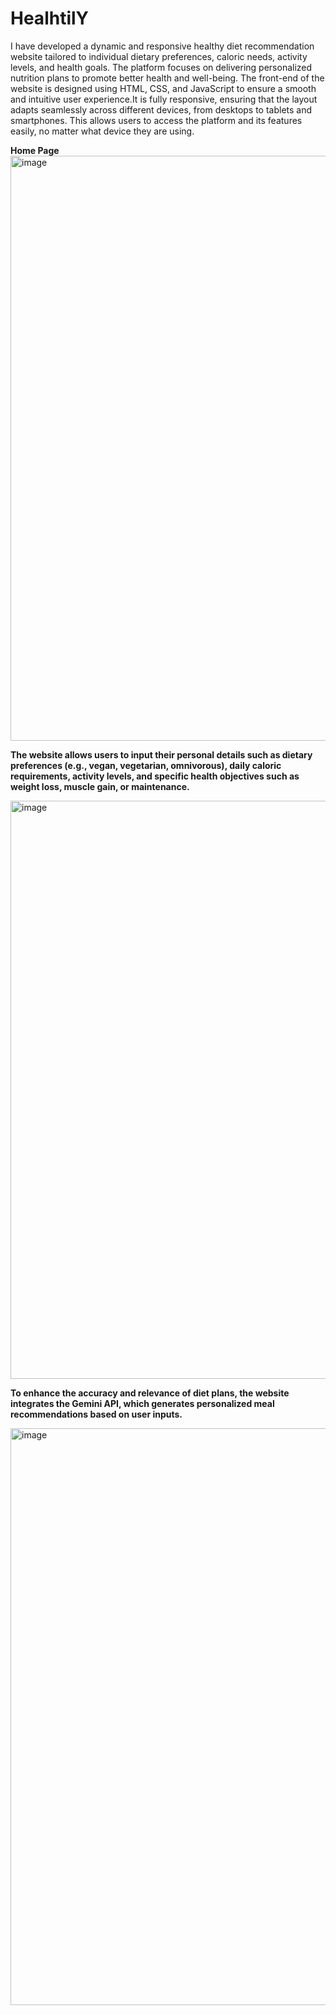 # HealhtilY
I have developed a dynamic and responsive healthy diet recommendation website tailored to individual dietary preferences, caloric needs, activity levels, and health goals. The platform focuses on delivering personalized nutrition plans to promote better health and well-being. The front-end of the website is designed using HTML, CSS, and JavaScript to ensure a smooth and intuitive user experience.It is fully responsive, ensuring that the layout adapts seamlessly across different devices, from desktops to tablets and smartphones. This allows users to access the platform and its features easily, no matter what device they are using.

**Home Page**
<img width="936" alt="image" src="https://github.com/user-attachments/assets/55656037-8b8c-4a54-87c2-17256557127b">


**The website allows users to input their personal details such as dietary preferences (e.g., vegan, vegetarian, omnivorous), daily caloric requirements, activity levels, and specific health objectives such as weight loss, muscle gain, or maintenance.**


<img width="925" alt="image" src="https://github.com/user-attachments/assets/3338639c-0fcd-490c-bdf1-e05f4ed58bd2">


**To enhance the accuracy and relevance of diet plans, the website integrates the Gemini API, which generates personalized meal recommendations based on user inputs.**


<img width="923" alt="image" src="https://github.com/user-attachments/assets/92209524-bace-4240-b4c8-1f40e5e44d40">

